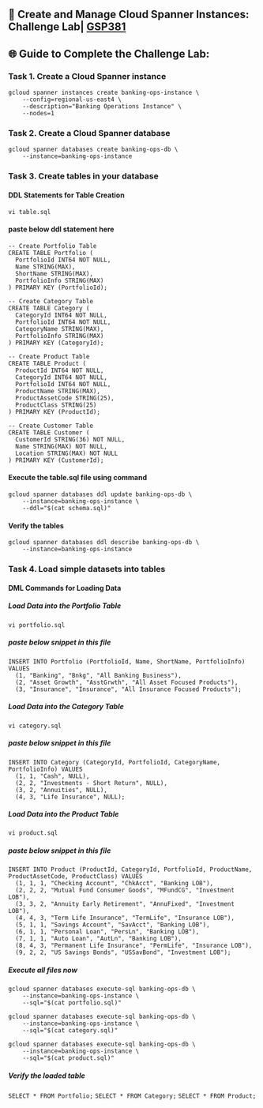 ## 🚀 Create and Manage Cloud Spanner Instances: Challenge Lab| [GSP381](https://www.cloudskillsboost.google/catalog_lab/5731)


## 🌐 **Guide to Complete the Challenge Lab:**

### Task 1. Create a Cloud Spanner instance ###
```
gcloud spanner instances create banking-ops-instance \
    --config=regional-us-east4 \
    --description="Banking Operations Instance" \
    --nodes=1
```
### Task 2. Create a Cloud Spanner database ###
```
gcloud spanner databases create banking-ops-db \
    --instance=banking-ops-instance
```

### Task 3. Create tables in your database ###
#### DDL Statements for Table Creation ####
``` vi table.sql ```
#### paste below ddl statement here ####
```
-- Create Portfolio Table
CREATE TABLE Portfolio (
  PortfolioId INT64 NOT NULL,
  Name STRING(MAX),
  ShortName STRING(MAX),
  PortfolioInfo STRING(MAX)
) PRIMARY KEY (PortfolioId);

-- Create Category Table
CREATE TABLE Category (
  CategoryId INT64 NOT NULL,
  PortfolioId INT64 NOT NULL,
  CategoryName STRING(MAX),
  PortfolioInfo STRING(MAX)
) PRIMARY KEY (CategoryId);

-- Create Product Table
CREATE TABLE Product (
  ProductId INT64 NOT NULL,
  CategoryId INT64 NOT NULL,
  PortfolioId INT64 NOT NULL,
  ProductName STRING(MAX),
  ProductAssetCode STRING(25),
  ProductClass STRING(25)
) PRIMARY KEY (ProductId);

-- Create Customer Table
CREATE TABLE Customer (
  CustomerId STRING(36) NOT NULL,
  Name STRING(MAX) NOT NULL,
  Location STRING(MAX) NOT NULL
) PRIMARY KEY (CustomerId);
```
#### Execute the table.sql file using command ####
```
gcloud spanner databases ddl update banking-ops-db \
    --instance=banking-ops-instance \
    --ddl="$(cat schema.sql)"
```
#### Verify the tables ####
```
gcloud spanner databases ddl describe banking-ops-db \
    --instance=banking-ops-instance
```
### Task 4. Load simple datasets into tables ###

#### DML Commands for Loading Data ####
##### Load Data into the Portfolio Table #####
``` vi portfolio.sql ```
##### paste below snippet in this file #####
```
INSERT INTO Portfolio (PortfolioId, Name, ShortName, PortfolioInfo) VALUES
  (1, "Banking", "Bnkg", "All Banking Business"),
  (2, "Asset Growth", "AsstGrwth", "All Asset Focused Products"),
  (3, "Insurance", "Insurance", "All Insurance Focused Products");
```
##### Load Data into the Category Table #####
``` vi category.sql ```
##### paste below snippet in this file #####
```
INSERT INTO Category (CategoryId, PortfolioId, CategoryName, PortfolioInfo) VALUES
  (1, 1, "Cash", NULL),
  (2, 2, "Investments - Short Return", NULL),
  (3, 2, "Annuities", NULL),
  (4, 3, "Life Insurance", NULL);
```
##### Load Data into the Product Table #####
``` vi product.sql ```
##### paste below snippet in this file #####
```
INSERT INTO Product (ProductId, CategoryId, PortfolioId, ProductName, ProductAssetCode, ProductClass) VALUES
  (1, 1, 1, "Checking Account", "ChkAcct", "Banking LOB"),
  (2, 2, 2, "Mutual Fund Consumer Goods", "MFundCG", "Investment LOB"),
  (3, 3, 2, "Annuity Early Retirement", "AnnuFixed", "Investment LOB"),
  (4, 4, 3, "Term Life Insurance", "TermLife", "Insurance LOB"),
  (5, 1, 1, "Savings Account", "SavAcct", "Banking LOB"),
  (6, 1, 1, "Personal Loan", "PersLn", "Banking LOB"),
  (7, 1, 1, "Auto Loan", "AutLn", "Banking LOB"),
  (8, 4, 3, "Permanent Life Insurance", "PermLife", "Insurance LOB"),
  (9, 2, 2, "US Savings Bonds", "USSavBond", "Investment LOB");
```
##### Execute all files now #####
```
gcloud spanner databases execute-sql banking-ops-db \
    --instance=banking-ops-instance \
    --sql="$(cat portfolio.sql)"
```
```
gcloud spanner databases execute-sql banking-ops-db \
    --instance=banking-ops-instance \
    --sql="$(cat category.sql)"

```
```
gcloud spanner databases execute-sql banking-ops-db \
    --instance=banking-ops-instance \
    --sql="$(cat product.sql)"
```
##### Verify the loaded table #####
``` SELECT * FROM Portfolio; ```
``` SELECT * FROM Category; ```
``` SELECT * FROM Product; ```
